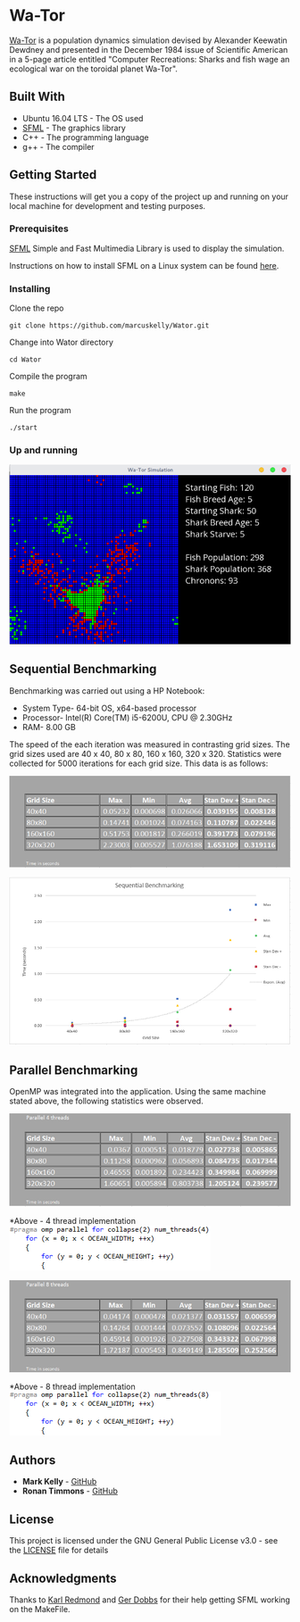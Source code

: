 # Wa-Tor

[Wa-Tor](https://en.wikipedia.org/wiki/Wa-Tor) is a population dynamics simulation devised by Alexander Keewatin Dewdney and presented in the December 1984 issue of Scientific American in a 5-page article entitled "Computer Recreations: Sharks and fish wage an ecological war on the toroidal planet Wa-Tor".

## Built With

* Ubuntu 16.04 LTS - The OS used
* [SFML](https://www.sfml-dev.org) - The graphics library
* C++ - The programming language
* g++ - The compiler

## Getting Started

These instructions will get you a copy of the project up and running on your local machine for development and testing purposes.

### Prerequisites

[SFML](https://www.sfml-dev.org) Simple and Fast Multimedia Library is used to display the simulation.

Instructions on how to install SFML on a Linux system can be found [here](https://www.sfml-dev.org/tutorials/2.4/start-linux.php).

### Installing

Clone the repo

```
git clone https://github.com/marcuskelly/Wator.git
```

Change into Wator directory

```
cd Wator
```

Compile the program

```
make
```

Run the program

```
./start
```

### Up and running

![Alt text](preview.png?raw=true "Title")

## Sequential Benchmarking
Benchmarking was carried out using a HP Notebook:

* System Type- 64-bit OS, x64-based processor
* Processor- Intel(R) Core(TM) i5-6200U, CPU @ 2.30GHz
* RAM- 8.00 GB
         
The speed of the each iteration was measured in contrasting grid sizes. The grid sizes used are 40 x 40, 80 x 80, 160 x 160, 320 x 320. Statistics were collected for 5000 iterations for each grid size. This data is as follows:

![Alt text](sequentialBMTable.png?raw=true "Title")

![Alt text](sequentialBMChart.png?raw=true "Title")

## Parallel Benchmarking
OpenMP was integrated into the application. Using the same machine stated above, the following statistics were observed.

![Alt text](4threads.PNG?raw=true "Title")

*Above - 4 thread implementation
![Alt text](4threadImplementation.PNG?raw=true "Title")

![Alt text](8threads.PNG?raw=true "Title")

*Above - 8 thread implementation
![Alt text](8threadImplementation.PNG?raw=true "Title")


## Authors

* **Mark Kelly** - [GitHub](https://github.com/marcuskelly)
* **Ronan Timmons** - [GitHub](https://github.com/RonanTimmons)

## License

This project is licensed under the GNU General Public License v3.0 - see the [LICENSE](LICENSE) file for details

## Acknowledgments

Thanks to [Karl Redmond](https://github.com/karlosredmond) and [Ger Dobbs](https://github.com/gerdobbs) for their help getting SFML working on the MakeFile.
